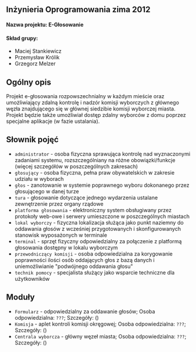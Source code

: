 ﻿## Inżynieria Oprogramowania zima 2012
#### Nazwa projektu: E-Głosowanie

#### Skład grupy:
* Maciej Stankiewicz
* Przemysław Królik
* Grzegorz Melzer

## Ogólny opis
Projekt e-głosowania rozpowszechnialny w każdym mieście oraz umożliwiający zdalną kontrolę i nadzór komisji wyborczych z głównego węzła znajdującego się w głównej siedzibie komisji wyborczej miasta. Projekt będzie także umożliwiał dostęp zdalny wyborców z domu poprzez specjalne aplikacje (w fazie ustalania).

## Słownik pojęć
* ```administrator``` - osoba fizyczna sprawująca kontrolę nad wyznaczonymi zadaniami systemu, rozszczególniany na różne obowiązki/funkcje (więcej szczegółów w poszczególnych zakresach)
* ```głosujący``` - osoba fizyczna, pełna praw obywatelskich w zakresie udziału w wyborach
* ```głos``` - zanotowanie w systemie poprawnego wyboru dokonanego przez głosującego w danej turze
* ```tura``` - głosowanie dotyczące jednego wydarzenia ustalane zewnętrzenie przez organy rządowe
* ```platforma głosowania``` - elektroniczny system obsługiwany przez protokoły web-owe i serwery umieszczone w poszczególnych miastach
* ```lokal wyborczy``` - fizyczna lokalizacja służąca jako punkt naziemny do oddawania głosów z wcześniej przygotowanych i skonfigurowanych stanowisk wyposażonych w terminale
* ```terminal``` - sprzęt fizyczny odpowiedzialny za połączenie z platformą głosowania dostępny w lokalu wyborczym
* ```przewodniczący komisji``` - osoba odpowiedzialna za korygowanie poprawności ilości osób oddających głos z bazą danych i uniemożliwianie "podwójnego oddawania głosu"
* ```technik pomocy``` - specjalista służący jako wsparcie techniczne dla użytkowników

## Moduły
* ```Formularz``` - odpowiedzialny za oddawanie głosów; Osoba odpowiedzialna: ```???```; Szczegóły: ([]())
* ```Komisja``` -  aplet kontroli komisji okręgowej; Osoba odpowiedzialna: ```???```; Szczegóły: ([]())
* ```Centrala wyborcza``` - główny węzeł miasta; Osoba odpowiedzialna: ```???```; Szczegóły: ([]())